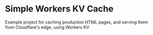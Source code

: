 # Simple Workers KV Cache

Example project for caching production HTML pages, and serving them from Cloudflare's edge, using Workers KV
